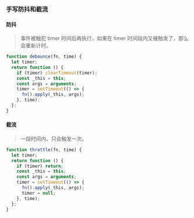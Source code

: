 ### 手写防抖和截流

#### 防抖

> 事件被触犯 timer 时间后再执行，如果在 timer 时间段内又被触发了，那么会重新计时。

```javascript
function debounce(fn, time) {
  let timer;
  return function () {
    if (timer) clearTimeout(timer);
    const _this = this;
    const args = arguments;
    timer = setTimeout(() => {
      fn().apply(_this, args);
    }, time);
  };
}
```

#### 截流

> 一段时间内，只会触发一次。

```javascript
function throttle(fn, time) {
  let timer;
  return function () {
    if (timer) return;
    const _this = this;
    const args = arguments;
    timer = setTimeout(() => {
      fn().apply(_this, args);
      timer = null;
    }, time);
  };
}
```
